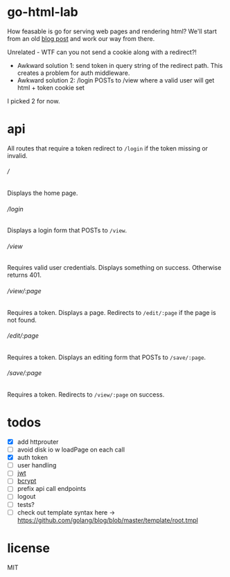 # go-html-lab
How feasable is go for serving web pages and rendering html? We'll start from an old [blog post](https://golang.org/doc/articles/wiki/) and work our way from there.

Unrelated - WTF can you not send a cookie along with a redirect?!
- Awkward solution 1: send token in query string of the redirect path. This creates a problem for auth middleware.
- Awkward solution 2: /login POSTs to /view where a valid user will get html + token cookie set

I picked 2 for now.

# api
All routes that require a token redirect to `/login` if the token missing or invalid.

###### /
Displays the home page.

###### /login
Displays a login form that POSTs to `/view`.

###### /view
Requires valid user credentials. Displays something on success. Otherwise returns 401.

###### /view/:page
Requires a token. Displays a page. Redirects to `/edit/:page` if the page is not found.

###### /edit/:page
Requires a token. Displays an editing form that POSTs to `/save/:page`.

###### /save/:page
Requires a token. Redirects to `/view/:page` on success.

# todos
- [x] add httprouter
- [ ] avoid disk io w loadPage on each call
- [x] auth token
- [ ] user handling
- [ ] [jwt](https://github.com/dgrijalva/jwt-go)
- [ ] [bcrypt](https://gowebexamples.com/password-hashing/)
- [ ] prefix api call endpoints
- [ ] logout
- [ ] tests?
- [ ] check out template syntax here -> https://github.com/golang/blog/blob/master/template/root.tmpl

# license
MIT
